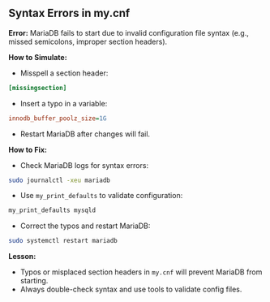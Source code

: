 ## Syntax Errors in my.cnf

**Error:**
MariaDB fails to start due to invalid configuration file syntax (e.g., missed semicolons, improper section headers).

**How to Simulate:**

- Misspell a section header:

```ini
[missingsection]
```

- Insert a typo in a variable:

```ini
innodb_buffer_poolz_size=1G
```

- Restart MariaDB after changes will fail.

**How to Fix:**

- Check MariaDB logs for syntax errors:

```bash
sudo journalctl -xeu mariadb
```

- Use `my_print_defaults` to validate configuration:

```bash
my_print_defaults mysqld
```

- Correct the typos and restart MariaDB:

```bash
sudo systemctl restart mariadb
```

**Lesson:**

- Typos or misplaced section headers in `my.cnf` will prevent MariaDB from starting.
- Always double-check syntax and use tools to validate config files.
